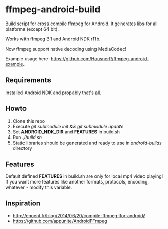 # ffmpeg-android-build

Build script for cross compile ffmpeg for Android. It generates libs for all platforms (except 64 bit).

Works with ffmpeg 3.1 and Android NDK r11b.

Now ffmpeg support native decoding using MediaCodec!

Example usage here: https://github.com/HausnerR/ffmpeg-android-example.

## Requirements

Installed Android NDK and propably that's all.

## Howto

1. Clone this repo
2. Execute *git submodule init && git submodule update*
3. Set **ANDROID_NDK_DIR** and **FEATURES** in build.sh
4. Run *./build.sh*
5. Static libraries should be generated and ready to use in *android-builds* directory

## Features

Default defined **FEATURES** in build.sh are only for local mp4 video playing!
If you want more features like another formats, protocols, encoding, whatever - modify this variable.

## Inspiration

- http://enoent.fr/blog/2014/06/20/compile-ffmpeg-for-android/
- https://github.com/appunite/AndroidFFmpeg
